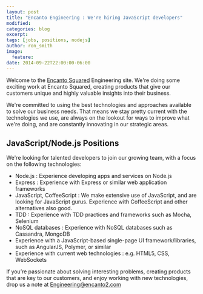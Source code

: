 ```yaml
---
layout: post
title: "Encanto Engineering : We're hiring JavaScript developers"
modified:
categories: blog
excerpt:
tags: [jobs, positions, nodejs]
author: ron_smith
image:
  feature:
date: 2014-09-22T22:00:00-06:00
---
```


Welcome to the [Encanto Squared](http://encantosquared.com/) Engineering site.  We're doing some exciting
work at Encanto Squared, creating products that give our customers unique and highly valuable insights into their business.

We're committed to using the best technologies and approaches available to solve our business needs.
That means we stay pretty current with the technologies we use, are always on the lookout for ways to improve what
we're doing, and are constantly innovating in our strategic areas.

## JavaScript/Node.js Positions

We're looking for talented developers to join our growing team, with a focus on the following
technologies:

* Node.js : Experience developing apps and services on Node.js
* Express : Experience with Express or similar web application frameworks
* JavaScript, CoffeeScript : We make extensive use of JavaScript, and are looking for JavaScript gurus.  Experience with CoffeeScript and other alternatives also good.
* TDD : Experience with TDD practices and frameworks such as Mocha, Selenium
* NoSQL databases : Experience with NoSQL databases such as Cassandra, MongoDB
* Experience with a JavaScript-based single-page UI framework/libraries, such as AngularJS, Polymer, or similar
* Experience with current web technologies : e.g. HTML5, CSS, WebSockets

If you’re passionate about solving interesting problems, creating products that are key to our customers,
and enjoy working with new technologies, drop us a note at <Engineering@encanto2.com>
